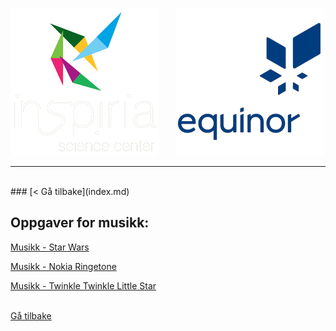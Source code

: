 ![Inspiria](logo/logo_72_hvit.png)  &nbsp; &nbsp; &nbsp;   ![Equinor](logo/equinor_72_blue.png)


------------------------------------------------------
<br>
### [< Gå tilbake](index.md)

## Oppgaver for musikk:

[Musikk - Star Wars](https://makecode.microbit.org/#tutorial:https://github.com/8gywce293pcg/musikk-starwars)

[Musikk - Nokia Ringetone](https://makecode.microbit.org/#tutorial:https://github.com/8gywce293pcg/musikk-nokia-ringetone)

[Musikk - Twinkle Twinkle Little Star](https://makecode.microbit.org/#tutorial:https://github.com/8gywce293pcg/musikk-twinkle-twinkle-star)

<br>
<div class="site"></div>
<a class="homebutton" href="/splash/index.html">Gå tilbake</a>